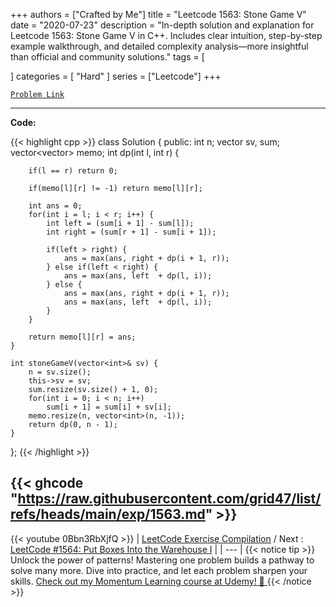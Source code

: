 
+++
authors = ["Crafted by Me"]
title = "Leetcode 1563: Stone Game V"
date = "2020-07-23"
description = "In-depth solution and explanation for Leetcode 1563: Stone Game V in C++. Includes clear intuition, step-by-step example walkthrough, and detailed complexity analysis—more insightful than official and community solutions."
tags = [
    
]
categories = [
    "Hard"
]
series = ["Leetcode"]
+++



[`Problem Link`](https://leetcode.com/problems/stone-game-v/description/)

---

**Code:**

{{< highlight cpp >}}
class Solution {
public:
    int n;
    vector<int> sv, sum;
    vector<vector<int>> memo;
    int dp(int l, int r) {
        
        if(l == r) return 0;
        
        if(memo[l][r] != -1) return memo[l][r];
        
        int ans = 0;
        for(int i = l; i < r; i++) {
            int left = (sum[i + 1] - sum[l]);
            int right = (sum[r + 1] - sum[i + 1]);

            if(left > right) {
                ans = max(ans, right + dp(i + 1, r));
            } else if(left < right) {
                ans = max(ans, left  + dp(l, i));
            } else {
                ans = max(ans, right + dp(i + 1, r));
                ans = max(ans, left  + dp(l, i));
            }
        }
        
        return memo[l][r] = ans;
    }
    
    int stoneGameV(vector<int>& sv) {
        n = sv.size();
        this->sv = sv;
        sum.resize(sv.size() + 1, 0);
        for(int i = 0; i < n; i++)
            sum[i + 1] = sum[i] + sv[i];
        memo.resize(n, vector<int>(n, -1));
        return dp(0, n - 1);
    }
};
{{< /highlight >}}

{{< ghcode "https://raw.githubusercontent.com/grid47/list/refs/heads/main/exp/1563.md" >}}
---
{{< youtube 0Bbn3RbXjfQ >}}
| [LeetCode Exercise Compilation](https://grid47.xyz/leetcode/) / Next : [LeetCode #1564: Put Boxes Into the Warehouse I](https://grid47.xyz/posts/leetcode_1564) |
| --- |
{{< notice tip >}}
Unlock the power of patterns! Mastering one problem builds a pathway to solve many more. Dive into practice, and let each problem sharpen your skills. [Check out my Momentum Learning course at Udemy! 🚀 ](https://www.udemy.com/course/algorithms-and-data-structures-in-cpp/)
{{< /notice >}}


